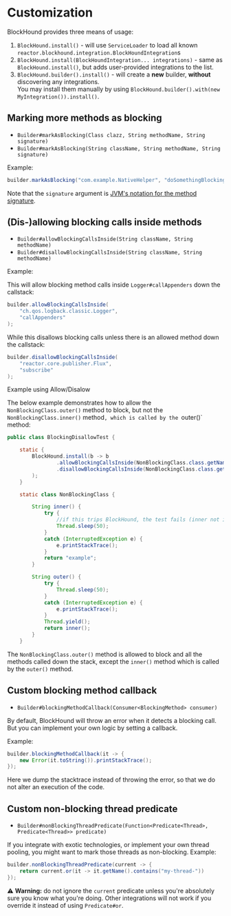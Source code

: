 # Customization

BlockHound provides three means of usage:
1. `BlockHound.install()` - will use `ServiceLoader` to load all known `reactor.blockhound.integration.BlockHoundIntegration`s
1. `BlockHound.install(BlockHoundIntegration... integrations)` - same as `BlockHound.install()`, but adds user-provided integrations to the list.
1. `BlockHound.builder().install()` - will create a **new** builder, **without** discovering any integrations.  
You may install them manually by using `BlockHound.builder().with(new MyIntegration()).install()`.

## Marking more methods as blocking
* `Builder#markAsBlocking(Class clazz, String methodName, String signature)`
* `Builder#markAsBlocking(String className, String methodName, String signature)`

Example:
```java
builder.markAsBlocking("com.example.NativeHelper", "doSomethingBlocking", "(I)V");
```

Note that the `signature` argument is
[JVM's notation for the method signature](https://docs.oracle.com/javase/7/docs/technotes/guides/jni/spec/types.html#wp276).

## (Dis-)allowing blocking calls inside methods
* `Builder#allowBlockingCallsInside(String className, String methodName)`
* `Builder#disallowBlockingCallsInside(String className, String methodName)`

Example:

This will allow blocking method calls inside `Logger#callAppenders` down the callstack:
```java
builder.allowBlockingCallsInside(
    "ch.qos.logback.classic.Logger",
    "callAppenders"
);
```

While this disallows blocking calls unless there is an allowed method down the callstack:
```java
builder.disallowBlockingCallsInside(
    "reactor.core.publisher.Flux",
    "subscribe"
);
```

Example using Allow/Disalow

The below example demonstrates how to allow the `NonBlockingClass.outer()` method to block, but not
the `NonBlockingClass.inner()` method`, which is called by the `outer()` method:

```java
public class BlockingDisallowTest {

    static {
        BlockHound.install(b -> b
                .allowBlockingCallsInside(NonBlockingClass.class.getName(), "outer")
                .disallowBlockingCallsInside(NonBlockingClass.class.getName(), "inner")
        );
    }

    static class NonBlockingClass {

        String inner() {
            try {
                //if this trips BlockHound, the test fails (inner not in the stacktrace)
                Thread.sleep(50);
            }
            catch (InterruptedException e) {
                e.printStackTrace();
            }
            return "example";
        }

        String outer() {
            try {
                Thread.sleep(50);
            }
            catch (InterruptedException e) {
                e.printStackTrace();
            }
            Thread.yield();
            return inner();
        }
    }
```
The `NonBlockingClass.outer()` method is allowed to block and all the methods called down the stack, except the `inner()` method 
which is called by the `outer()` method.

## Custom blocking method callback
* `Builder#blockingMethodCallback(Consumer<BlockingMethod> consumer)`

By default, BlockHound will throw an error when it detects a blocking call.  
But you can implement your own logic by setting a callback.

Example:
```java
builder.blockingMethodCallback(it -> {
    new Error(it.toString()).printStackTrace();
});
```
Here we dump the stacktrace instead of throwing the error, so that we do not alter an execution of the code.

## Custom non-blocking thread predicate
* `Builder#nonBlockingThreadPredicate(Function<Predicate<Thread>, Predicate<Thread>> predicate)`

If you integrate with exotic technologies, or implement your own thread pooling,
you might want to mark those threads as non-blocking. Example:
```java
builder.nonBlockingThreadPredicate(current -> {
    return current.or(it -> it.getName().contains("my-thread-"))
});
```

 ⚠️ **Warning:** do not ignore the `current` predicate unless you're absolutely sure you know what you're doing.
Other integrations will not work if you override it instead of using `Predicate#or`.
